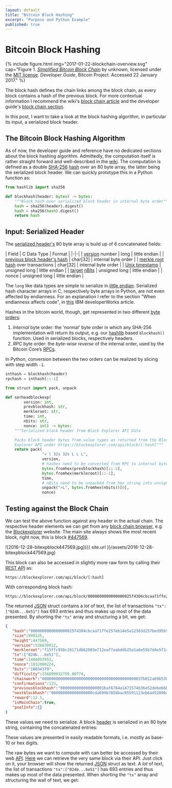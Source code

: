 ```yaml
---
layout: default
title: "Bitcoin Block Hashing"
excerpt: "Purpose and Python Example"
published: true
---
```


# Bitcoin Block Hashing

{% include figure.html img="2017-01-22-blockchain-overview.svg"
    cap="Figure 1. [_Simplified Bitcoin Block Chain_](https://bitcoin.org/en/developer-guide#block-chain) by unknown, licensed under the [MIT license](http://opensource.org/licenses/mit-license.php). _Developer Guide_, Bitcoin Project. Accessed 22 January 2017." %}

The block hash defines the chain links among the block chain, as every block contains a hash of the previous block. For more contextual information I recommend the wiki's [block chain article](https://en.bitcoin.it/wiki/Block_chain) and the developer guide's [block chain section](https://bitcoin.org/en/developer-guide#block-chain).

In this post, I want to take a look at the block hashing algorithm, in particular its input, a serialized block header.

## The Bitcoin Block Hashing Algorithm

As of now, the developer guide and reference have no dedicated sections about the block hashing algorithm. Admittedly, the computation itself is rather straight forward and well-described in the [wiki](https://en.bitcoin.it/wiki/Block_hashing_algorithm). The computation is defined as a double [SHA-256](https://en.wikipedia.org/wiki/SHA-2) [hash](https://dx.doi.org/10.6028/NIST.FIPS.180-4) over an 80 byte array, the latter being the serialized block header. We can quickly prototype this in a Python function as:

```python
from hashlib import sha256

def blockhash(header: bytes) -> bytes:
    """Block hash over serialized block header in internal byte order"""
    hash = sha256(header).digest()
    hash = sha256(hash).digest()
    return hash
```

## Input: Serialized Header

The [serialized header's](https://bitcoin.org/en/developer-reference#block-headers) 80 byte array is build up of 6 concatenated fields:

| Field | C Data Type | Format |
|-|-|
| [version](https://bitcoin.org/en/developer-reference#block-versions) number | long | little endian |
| [previous block header's hash](https://bitcoin.org/en/developer-reference#term-previous-block-header-hash) | char[32] | internal byte order |
| [merkle root hash](https://bitcoin.org/en/glossary/merkle-root) over transactions | char[32] | internal byte order |
| [Unix timestamp](https://en.wikipedia.org/wiki/Unix_time) | unsigned long |  little endian |
| [target](https://en.bitcoin.it/wiki/Target) [nBits](https://bitcoin.org/en/developer-reference#target-nbits) | unsigned long |  little endian |
| nonce | unsigned long |  little endian |

The `long` like data types are simple to serialize in [little endian](https://en.wikipedia.org/wiki/Endianness#Little-endian). Serialized hash character arrays in C, respectively byte arrays in Python, are not even affected by endianness. For an explanation I refer to the section "When endianness affects code", in [this](https://www.ibm.com/developerworks/aix/library/au-endianc/) IBM developerWorks article.



Hashes in the bitcoin world, though, get represented in two different [byte orders](https://bitcoin.org/en/developer-reference#hash-byte-order):

1. _Internal_ byte order: the 'normal' byte order in which any SHA-256 implementation will return its output, e.g. our [hashlib](https://docs.python.org/3/library/hashlib.html) based  `blockhash()` function. Used in serialized blocks, respectively headers.
2. _RPC_ byte order: the _byte-wise reverse_ of the internal order, used by the Bitcoin Core’s [RPCs](https://bitcoin.org/en/developer-reference#remote-procedure-calls-rpcs).

In Python, conversion between the two orders can be realized by slicing with step width `-1`.

```python
inthash = blockhash(header)
rpchash = inthash[::-1]
```

```python
from struct import pack, unpack

def serheadblockexp(
        version: int,
        prevblockhash: str,
        merkleroot: str,
        time: int,
        nbits: str,
        nonce: int) -> bytes:
    """Serialized block header from Block Explorer API Data

    Packs block header bytes from value types as returned from the Block
    Explorer API under https://blockexplorer.com/api/block/[:hash]"""
    return pack(
                "< l 32s 32s L L L",
                version,
                # hashes need to be converted from RPC to internal byte order
                bytes.fromhex(prevblockhash)[::-1],
                bytes.fromhex(merkleroot)[::-1],
                time,
                # nBits need to be unpacked from hex string into unsigned long
                unpack(">L", bytes.fromhex(nbits))[0],
                nonce)
```

## Testing against the Block Chain

We can test the above function against any header in the actual chain. The respective header elements we can get from any [block chain browser](https://en.bitcoin.it/wiki/Block_chain_browser), e.g. the [Blockexplorer](https://blockexplorer.com) website. The main site always shows the most recent block, right now, this is block [#447569](https://blockexplorer.com/block/0000000000000000025f4304cbcaa71ffe257eb14e5a12303d257bed95b9c6ac).

![2016-12-28-bitexpblock447569.jpg]({{ site.url }}/assets/2016-12-28-bitexpblock447569.jpg)

This block can also be accessed in slightly more raw form by calling their [REST API](https://blockexplorer.com/api-ref) as:

```url
https://blockexplorer.com/api/block/[:hash]
```

With corresponding block hash:

```url
https://blockexplorer.com/api/block/0000000000000000025f4304cbcaa71ffe257eb14e5a12303d257bed95b9c6acj
```

The returned [JSON](https://en.wikipedia.org/wiki/JSON) struct contains a _lot_ of text, the list of transactions `"tx":["024b...6e51"]` has 693 entries and thus makes up most of the data presented. By shorting the `"tx"` array and structuring a bit, we get:

```json
{
   "hash":"0000000000000000025f4304cbcaa71ffe257eb14e5a12303d257bed95b9c6ac",
   "size":999125,
   "height":447569,
   "version":536870912,
   "merkleroot":"f15ffc938c16171d662003e712eaf7aabddb25a1a6e55b7d4e5f1adb0e844739",
   "tx":["024b...6e51"],
   "time":1484093953,
   "nonce":1832080224,
   "bits":"18034379",
   "difficulty":336899932795.80774,
   "chainwork":"00000000000000000000000000000000000000000037b812a69b538795d4f2e6",
   "confirmations":123,
   "previousblockhash":"0000000000000000001baf6764a1471574b36e52debe66be0bb5fd593e889dbb",
   "nextblockhash":"000000000000000000cda699b7856bac05591123eb6ad52896d50c5a22077128",
   "reward":12.5,
   "isMainChain":true,
   "poolInfo":{}
}
```

These values we need to serialize. A block [header](https://bitcoin.org/en/developer-reference#block-headers) is serialized in an 80 byte string, containing the concatenated entries:



These values are presented in easily readable formats, i.e. mostly as base-10 or hex digits.

The raw bytes we want to compute with can better be accessed by their web [API](https://blockexplorer.com/api-ref). [Here](https://blockexplorer.com/api/block/00000000000000001e8d6829a8a21adc5d38d0a473b144b6765798e61f98bd1d) we can retrieve the very same block via their API. Just click on it, your browser will show the returned [JSON](https://en.wikipedia.org/wiki/JSON) struct as text. A _lot_ of text, the list of transactions `"tx":["024b...6e51"]` has 693 entries and thus makes up most of the data presented. When shorting the `"tx"` array and structuring the wall of text, we get:
